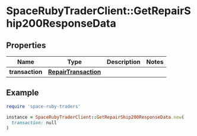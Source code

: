 # SpaceRubyTraderClient::GetRepairShip200ResponseData

## Properties

| Name | Type | Description | Notes |
| ---- | ---- | ----------- | ----- |
| **transaction** | [**RepairTransaction**](RepairTransaction.md) |  |  |

## Example

```ruby
require 'space-ruby-traders'

instance = SpaceRubyTraderClient::GetRepairShip200ResponseData.new(
  transaction: null
)
```

